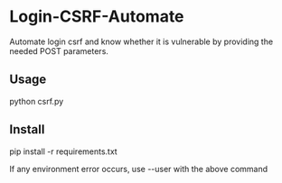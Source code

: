 # Login-CSRF-Automate
Automate login csrf and know whether it is vulnerable by providing the needed POST parameters.

<h2>Usage</h2>
<p>python csrf.py <number of POST parameters> </p>


<h2>Install</h2>
  <p>pip install -r requirements.txt</p>
  <p>If any environment error occurs, use --user with the above command</p>
  
